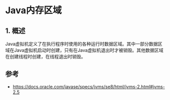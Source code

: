 
# Java内存区域

## 1. 概述

Java虚拟机定义了在执行程序时使用的各种运行时数据区域。其中一部分数据区域在Java虚拟机启动时创建，只有在Java虚拟机退出时才被销毁。其他数据区域在创建线程时创建，在线程退出时销毁。



## 参考

- <https://docs.oracle.com/javase/specs/jvms/se8/html/jvms-2.html#jvms-2.5>
